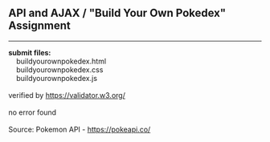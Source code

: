 ## API and AJAX / "Build Your Own Pokedex" Assignment

----

**submit files:**<br />
&nbsp;&nbsp;&nbsp;&nbsp;buildyourownpokedex.html<br />
&nbsp;&nbsp;&nbsp;&nbsp;buildyourownpokedex.css<br />
&nbsp;&nbsp;&nbsp;&nbsp;buildyourownpokedex.js<br />
<br />
verified by <https://validator.w3.org/><br />
<br />
no error found<br />
<br />
Source: Pokemon API - <https://pokeapi.co/><br />

